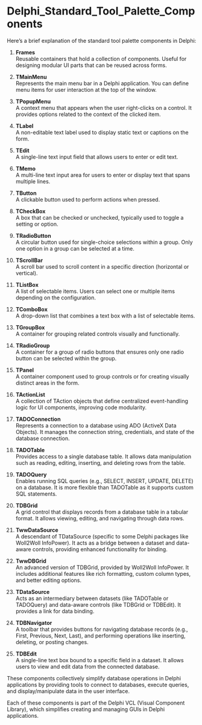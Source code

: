 # Delphi_Standard_Tool_Palette_Components


Here’s a brief explanation of the standard tool palette components in Delphi:

1. **Frames**  
   Reusable containers that hold a collection of components. Useful for designing modular UI parts that can be reused across forms.

2. **TMainMenu**  
   Represents the main menu bar in a Delphi application. You can define menu items for user interaction at the top of the window.

3. **TPopupMenu**  
   A context menu that appears when the user right-clicks on a control. It provides options related to the context of the clicked item.

4. **TLabel**  
   A non-editable text label used to display static text or captions on the form.

5. **TEdit**  
   A single-line text input field that allows users to enter or edit text.

6. **TMemo**  
   A multi-line text input area for users to enter or display text that spans multiple lines.

7. **TButton**  
   A clickable button used to perform actions when pressed.

8. **TCheckBox**  
   A box that can be checked or unchecked, typically used to toggle a setting or option.

9. **TRadioButton**  
   A circular button used for single-choice selections within a group. Only one option in a group can be selected at a time.

10. **TScrollBar**  
    A scroll bar used to scroll content in a specific direction (horizontal or vertical).

11. **TListBox**  
    A list of selectable items. Users can select one or multiple items depending on the configuration.

12. **TComboBox**  
    A drop-down list that combines a text box with a list of selectable items.

13. **TGroupBox**  
    A container for grouping related controls visually and functionally.

14. **TRadioGroup**  
    A container for a group of radio buttons that ensures only one radio button can be selected within the group.

15. **TPanel**  
    A container component used to group controls or for creating visually distinct areas in the form.

16. **TActionList**  
    A collection of TAction objects that define centralized event-handling logic for UI components, improving code modularity.

17. **TADOConnection**  
   Represents a connection to a database using ADO (ActiveX Data Objects). It manages the connection string, credentials, and state of the database connection.

18. **TADOTable**  
   Provides access to a single database table. It allows data manipulation such as reading, editing, inserting, and deleting rows from the table.

19. **TADOQuery**  
   Enables running SQL queries (e.g., SELECT, INSERT, UPDATE, DELETE) on a database. It is more flexible than TADOTable as it supports custom SQL statements.

20. **TDBGrid**  
   A grid control that displays records from a database table in a tabular format. It allows viewing, editing, and navigating through data rows.

21. **TwwDataSource**  
   A descendant of TDataSource (specific to some Delphi packages like Woll2Woll InfoPower). It acts as a bridge between a dataset and data-aware controls, providing enhanced functionality for binding.

22. **TwwDBGrid**  
   An advanced version of TDBGrid, provided by Woll2Woll InfoPower. It includes additional features like rich formatting, custom column types, and better editing options.

23. **TDataSource**  
   Acts as an intermediary between datasets (like TADOTable or TADOQuery) and data-aware controls (like TDBGrid or TDBEdit). It provides a link for data binding.

24. **TDBNavigator**  
   A toolbar that provides buttons for navigating database records (e.g., First, Previous, Next, Last), and performing operations like inserting, deleting, or posting changes.

25. **TDBEdit**  
   A single-line text box bound to a specific field in a dataset. It allows users to view and edit data from the connected database.

These components collectively simplify database operations in Delphi applications by providing tools to connect to databases, execute queries, and display/manipulate data in the user interface.

Each of these components is part of the Delphi VCL (Visual Component Library), which simplifies creating and managing GUIs in Delphi applications.
